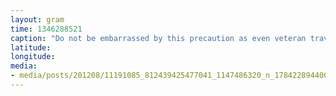```yaml
---
layout: gram
time: 1346288521
caption: "Do not be embarrassed by this precaution as even veteran travelers are subject to occasional motion sickness."
latitude: 
longitude: 
media:
- media/posts/201208/11191085_812439425477041_1147486320_n_17842289440000351.jpg
---
```

